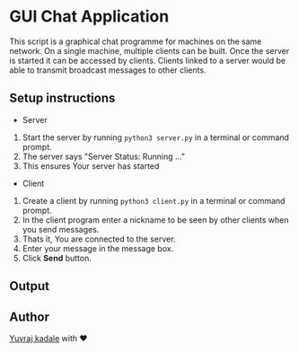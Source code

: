 # GUI Chat Application

This script is a graphical chat programme for machines on the same network. On a single machine, multiple clients can be built. Once the server is started it can be accessed by clients. Clients linked to a server would be able to transmit broadcast messages to other clients. 

## Setup instructions

* Server
1. Start the server by running `python3 server.py` in a terminal or command prompt.
2. The server says "Server Status: Running ..."
3. This ensures Your server has started

* Client
1. Create a client by running `python3 client.py` in a terminal or command prompt.
2. In the client program enter a nickname to be seen by other clients when you send messages.
3. Thats it, You are connected to the server.
4. Enter your message in the message box.
5. Click **Send** button.


## Output



## Author

[Yuvraj kadale](https://github.com/Yuvraj-kadale) with ❤
